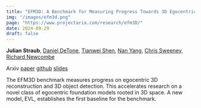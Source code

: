 ```yaml
---
title: "EFM3D: A Benchmark for Measuring Progress Towards 3D Egocentric Foundation Models"
img: "/images/efm3d.png"
page: "https://www.projectaria.com/research/efm3D/"
date: 2024-09-29
draft: false
---
```

**Julian Straub**, 
[Daniel DeTone](https://danieldetone.com), 
[Tianwei Shen](https://scholar.google.com.hk/citations?user=XSggp6QAAAAJ), 
[Nan Yang](https://nan-yang.me), 
[Chris Sweeney](https://scholar.google.com.hk/citations?user=h-CpQGgAAAAJ), 
[Richard Newcombe](https://rapiderobot.bitbucket.io/)

Arxiv
[paper](https://arxiv.org/abs/2406.10224)
[github](https://github.com/facebookresearch/efm3d)
[slides](/download/efm3d_eccv_2024_spatialai_workshop.pdf)

The EFM3D benchmark measures progress on egocentric 3D reconstruction and 3D object detection. This accelerates research on a novel class of egocentric foundation models rooted in 3D space. A new model, EVL, establishes the first baseline for the benchmark.


